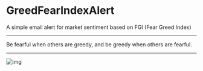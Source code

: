 # GreedFearIndexAlert
A simple email alert for market sentiment based on FGI (Fear Greed Index)

---

Be fearful when others are greedy, and be greedy when others are fearful.

---

![img](https://i.imgur.com/JbwDhRA.png)
